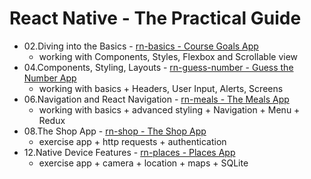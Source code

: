 # React Native - The Practical Guide
- 02.Diving into the Basics - [rn-basics - Course Goals App](https://github.com/mdamyanova/Udemy-Courses/tree/master/React%20Native%20-%20The%20Practical%20Guide/rn-basics)
  - working with Components, Styles, Flexbox and Scrollable view
- 04.Components, Styling, Layouts - [rn-guess-number - Guess the Number App](https://github.com/mdamyanova/Udemy-Courses/tree/master/React%20Native%20-%20The%20Practical%20Guide/rn-guess-number)
  - working with basics + Headers, User Input, Alerts, Screens
- 06.Navigation and React Navigation - [rn-meals - The Meals App](https://github.com/mdamyanova/Udemy-Courses/tree/master/React%20Native%20-%20The%20Practical%20Guide/rn-meals)
  - working with basics + advanced styling + Navigation + Menu + Redux
- 08.The Shop App - [rn-shop - The Shop App](https://github.com/mdamyanova/Udemy-Courses/tree/master/React%20Native%20-%20The%20Practical%20Guide/rn-shop)
  - exercise app + http requests + authentication
- 12.Native Device Features - [rn-places - Places App](https://github.com/mdamyanova/Udemy-Courses/tree/master/React%20Native%20-%20The%20Practical%20Guide/rn-places)
  - exercise app + camera + location + maps + SQLite
